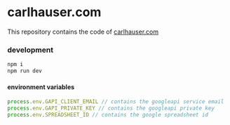 # carlhauser.com

This repository contains the code of [carlhauser.com](https://carlhauser.com)

### development

```bash
npm i
npm run dev
```

#### environment variables

```javascript
process.env.GAPI_CLIENT_EMAIL // contains the googleapi service email
process.env.GAPI_PRIVATE_KEY // contains the googleapi private key
process.env.SPREADSHEET_ID // contains the google spreadsheet id
```